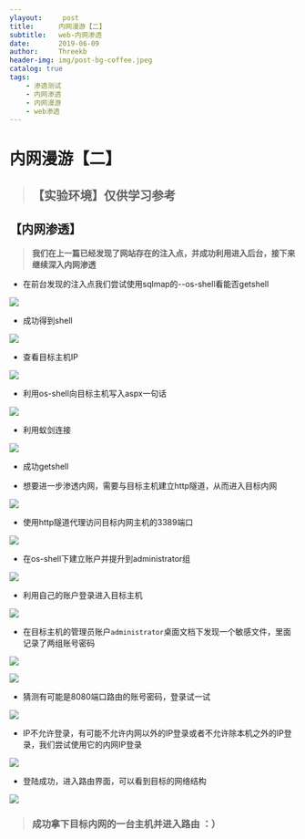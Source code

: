 ```yaml
---
ylayout:     post
title:      内网漫游【二】
subtitle:   web-内网渗透
date:       2019-06-09
author:     Threekb
header-img: img/post-bg-coffee.jpeg
catalog: true
tags:
    - 渗透测试
    - 内网渗透
    - 内网漫游
    - web渗透
---
```


# 内网漫游【二】

> ## 【实验环境】仅供学习参考

## 【内网渗透】

>  **我们在上一篇已经发现了网站存在的注入点，并成功利用进入后台，接下来继续深入内网渗透**

* 在前台发现的注入点我们尝试使用sqlmap的--os-shell看能否getshell

![](https://threekb-1259310634.cos.ap-beijing.myqcloud.com/blog/20190609142449.png)

* 成功得到shell

![](https://threekb-1259310634.cos.ap-beijing.myqcloud.com/blog/20190609142523.png)

* 查看目标主机IP

![](https://threekb-1259310634.cos.ap-beijing.myqcloud.com/blog/20190609150105.png)

* 利用os-shell向目标主机写入aspx一句话

![](https://threekb-1259310634.cos.ap-beijing.myqcloud.com/blog/20190609143049.png)

* 利用蚁剑连接

![](https://threekb-1259310634.cos.ap-beijing.myqcloud.com/blog/20190609143142.png)

* 成功getshell

* 想要进一步渗透内网，需要与目标主机建立http隧道，从而进入目标内网

![](https://threekb-1259310634.cos.ap-beijing.myqcloud.com/blog/20190609143240.png)

* 使用http隧道代理访问目标内网主机的3389端口

![](https://threekb-1259310634.cos.ap-beijing.myqcloud.com/blog/20190609143722.png)

* 在os-shell下建立账户并提升到administrator组

![](https://threekb-1259310634.cos.ap-beijing.myqcloud.com/blog/20190609143659.png)

* 利用自己的账户登录进入目标主机

![](https://threekb-1259310634.cos.ap-beijing.myqcloud.com/blog/20190609143836.png)

* 在目标主机的管理员账户`administrator`桌面文档下发现一个敏感文件，里面记录了两组账号密码

![](https://threekb-1259310634.cos.ap-beijing.myqcloud.com/blog/20190609144013.png)

![](https://threekb-1259310634.cos.ap-beijing.myqcloud.com/blog/20190609144029.png)

* 猜测有可能是8080端口路由的账号密码，登录试一试

![](https://threekb-1259310634.cos.ap-beijing.myqcloud.com/blog/20190609144115.png)

* IP不允许登录，有可能不允许内网以外的IP登录或者不允许除本机之外的IP登录，我们尝试使用它的内网IP登录

![](https://threekb-1259310634.cos.ap-beijing.myqcloud.com/blog/20190609144357.png)

* 登陆成功，进入路由界面，可以看到目标的网络结构

![](https://threekb-1259310634.cos.ap-beijing.myqcloud.com/blog/20190609144256.png)



> ### 成功拿下目标内网的一台主机并进入路由 ：）
